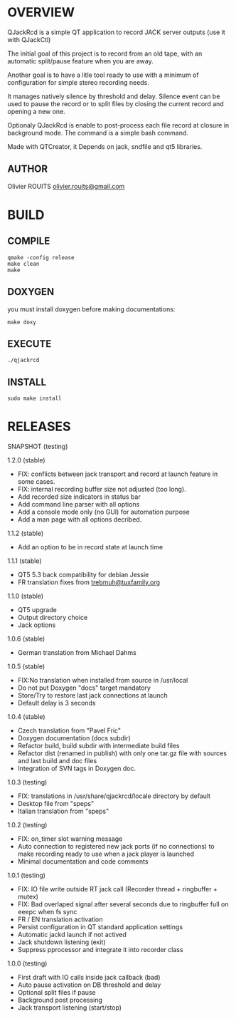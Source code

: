 # OVERVIEW

QJackRcd is a simple QT application to record JACK server outputs (use it with QJackCtl)

The initial goal of this project is to record from an old tape,
with an automatic split/pause feature when you are away.

Another goal is to have a litle tool ready to use with a minimum of configuration for simple stereo recording needs.

It manages natively silence by threshold and delay.
Silence event can be used to pause the record or to split files by closing the current record and opening a new one.

Optionaly QJackRcd is enable to post-process each file record at closure in background mode.
The command is a simple bash command.

Made with QTCreator, it Depends on jack, sndfile and qt5 libraries.

## AUTHOR

Olivier ROUITS <olivier.rouits@gmail.com>

# BUILD

## COMPILE

```
qmake -config release
make clean
make
```

## DOXYGEN

you must install doxygen before making documentations:

```
make doxy
```

## EXECUTE

```
./qjackrcd
```


## INSTALL

```
sudo make install
```

# RELEASES

SNAPSHOT (testing)

1.2.0 (stable)
* FIX: conflicts between jack transport and record at launch feature in some cases.
* FIX: internal recording buffer size not adjusted (too long).
* Add recorded size indicators in status bar
* Add command line parser with all options
* Add a console mode only (no GUI) for automation purpose
* Add a man page with all options decribed.

1.1.2 (stable)
* Add an option to be in record state at launch time

1.1.1 (stable)
* QT5 5.3 back compatibility for debian Jessie
* FR translation fixes from trebmuh@tuxfamily.org

1.1.0 (stable)
* QT5 upgrade
* Output directory choice
* Jack options

1.0.6 (stable)
* German translation from Michael Dahms

1.0.5 (stable)
* FIX:No translation when installed from source in /usr/local
* Do not put Doxygen "docs" target mandatory
* Store/Try to restore last jack connections at launch
* Default delay is 3 seconds

1.0.4 (stable)
* Czech translation from "Pavel Fric"
* Doxygen documentation (docs subdir)
* Refactor build, build subdir with intermediate build files
* Refactor dist (renamed in publish) with only one tar.gz file with sources and last build and doc files
* Integration of SVN tags in Doxygen doc.

1.0.3 (testing)
* FIX: translations in /usr/share/qjackrcd/locale directory by default
* Desktop file from "speps"
* Italian translation from "speps"

1.0.2 (testing)
* FIX: on_timer slot warning message
* Auto connection to registered new jack ports (if no connections) to make recording ready to use when a jack player is launched
* Minimal documentation and code comments

1.0.1 (testing)
* FIX: IO file write outside RT jack call (Recorder thread + ringbuffer + mutex)
* FIX: Bad overlaped signal after several seconds due to ringbuffer full on eeepc when fs sync
* FR / EN translation activation
* Persist configuration in QT standard application settings
* Automatic jackd launch if not actived
* Jack shutdown listening (exit)
* Suppress pprocessor and integrate it into recorder class

1.0.0 (testing)
* First draft with IO calls inside jack callback (bad)
* Auto pause activation on DB threshold and delay
* Optional split files if pause
* Background post processing
* Jack transport listening (start/stop)
